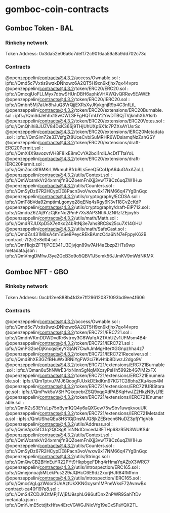 # gomboc-coin-contracts

## Gomboc Token - BAL

### Rinkeby network

Token Address: 0x3da52e06a6c7deff72c9016aa59a8a9dd702c73c

### Contracts

@openzeppelin/contracts@4.3.2/access/Ownable.sol : 
ipfs://Qmd5c7Vxtis9wzkDNhxwc6A2QT5H9xn9kfjhx7qx44vpro
@openzeppelin/contracts@4.3.2/token/ERC20/ERC20.sol : 
ipfs://QmcqjUoFLLMyx7dbwSHUnDBH6aphkVHXWQvQRRev5EAWEh
@openzeppelin/contracts@4.3.2/token/ERC20/IERC20.sol : 
ipfs://Qmbn5Mj7aUn8hJuQ8VrQjjEXRsXyJKykgnjR9p4C3nfLtL
@openzeppelin/contracts@4.3.2/token/ERC20/extensions/ERC20Burnable.sol : 
ipfs://QmSdJehhx1SwCWLSFFgHQTmUY2YwDTBQjTVjkmhXhA1srb
@openzeppelin/contracts@4.3.2/token/ERC20/extensions/ERC20Votes.sol : 
ipfs://QmQhihi8JUZV84DxK36Sj9THjUhUXpSX1c7PZXsAYUsrSc
@openzeppelin/contracts@4.3.2/token/ERC20/extensions/IERC20Metadata.sol : 
ipfs://QmSim72e3ZVsfgZt8UceCvbiSuMRHR6WDsiamqNzZahGSY
@openzeppelin/contracts@4.3.2/token/ERC20/extensions/draft-ERC20Permit.sol : 
ipfs://QmX4X9avozvtVH8F8ixE8mCvYA2bci1rdiLAcDtTTtaYoL
@openzeppelin/contracts@4.3.2/token/ERC20/extensions/draft-IERC20Permit.sol : 
ipfs://QmZocr8f8MKrLWkmuhBfrb9Ls5eeQ5CoUpA64uGAxAZoLL
@openzeppelin/contracts@4.3.2/utils/Context.sol : 
ipfs://QmWcsmkVr24xmmjfnBQZoemFniXjj3vwT78Cz6uqZW1Hux
@openzeppelin/contracts@4.3.2/utils/Counters.sol : 
ipfs://QmSyDz67R2HCypDE8Pacn3voVwxw9x17NM66q47YgBnGqc
@openzeppelin/contracts@4.3.2/utils/cryptography/ECDSA.sol : 
ipfs://QmT8bVda92mptimLgonyq28qENq4sRgy6K3v118CvZcKdP
@openzeppelin/contracts@4.3.2/utils/cryptography/draft-EIP712.sol : 
ipfs://QmdoZ6ZAj9YzCjKnNo2PmF7Xs8AP3NtiRJZNRzfZEjoy55
@openzeppelin/contracts@4.3.2/utils/math/Math.sol : 
ipfs://QmdR7JUXpD5X7eXkc24bRtNj3e7ahs8RC8s25cu7X14GHU
@openzeppelin/contracts@4.3.2/utils/math/SafeCast.sol : 
ipfs://QmdZs431M8sA4mTsSe8PeycREkBAmzC4a6NN7eFppyK62B
contract-7f2c2e8d04.sol : 
ipfs://Qmf1iqjxZFTfjPCE341U3Djvjqn89w7AH4aEbzpZHTs9wp
metadata.json : 
ipfs://QmVmgDMfwJ3ye2GcB3o9o5QBV1J5omk56JJmKV9mWdNKMX


## Gomboc NFT - GBO

### Rinkeby network

Token Address: 0xcb12ee888b4fd3e7ff29612087f093bd9ee4f606

### Contracts

@openzeppelin/contracts@4.3.2/access/Ownable.sol : 
ipfs://Qmd5c7Vxtis9wzkDNhxwc6A2QT5H9xn9kfjhx7qx44vpro
@openzeppelin/contracts@4.3.2/token/ERC721/ERC721.sol : 
ipfs://QmdnVKmDDWDvdRr6vtrxy3G6WafqA2TAhUZv1UFMsm4B4r
@openzeppelin/contracts@4.3.2/token/ERC721/IERC721.sol : 
ipfs://QmPG2oeDjKncqsEeyYGjAN7CwAJmMgHterXGGnpzhha4z7
@openzeppelin/contracts@4.3.2/token/ERC721/IERC721Receiver.sol : 
ipfs://Qmd8hXE3GZfBHuWx3RNiYgFW2ci7KvHtib8DiwzJ2dgo9V
@openzeppelin/contracts@4.3.2/token/ERC721/extensions/ERC721Burnable.sol : 
ipfs://Qman8u5hNWrE34xNinnSgNqMXcsyPsHh5992b4G7iM2xFX
@openzeppelin/contracts@4.3.2/token/ERC721/extensions/ERC721Enumerable.sol : 
ipfs://QmTptvu7MJ6QcogPJUxkDEkdKm97KGTC28bhsZKu4sex4M
@openzeppelin/contracts@4.3.2/token/ERC721/extensions/ERC721URIStorage.sol : 
ipfs://QmPwk5uVSHPQkepebrZSQ9xqgXdPABKqHwJZ2HkzNByLRE
@openzeppelin/contracts@4.3.2/token/ERC721/extensions/IERC721Enumerable.sol : 
ipfs://QmRZsS3EYuLp75nBym1QQ4y6aQXGew75wSbv1uwqkvouUK
@openzeppelin/contracts@4.3.2/token/ERC721/extensions/IERC721Metadata.sol : 
ipfs://QmUShaQEu8HS1GjDnsMJQ8jkZEBrecn6NuDZ3pfjY1gVck
@openzeppelin/contracts@4.3.2/utils/Address.sol : 
ipfs://QmVApz5fCUq2QC8gKTsNNdCmcedJ3ETHp68zR5N3WUKS4r
@openzeppelin/contracts@4.3.2/utils/Context.sol : 
ipfs://QmWcsmkVr24xmmjfnBQZoemFniXjj3vwT78Cz6uqZW1Hux
@openzeppelin/contracts@4.3.2/utils/Counters.sol : 
ipfs://QmSyDz67R2HCypDE8Pacn3voVwxw9x17NM66q47YgBnGqc
@openzeppelin/contracts@4.3.2/utils/Strings.sol : 
ipfs://QmQwCB2BHnEuYR22PYt9HkpbgeFDhq4rHmaYqAZbX3WRC7
@openzeppelin/contracts@4.3.2/utils/introspection/ERC165.sol : 
ipfs://Qmejonoaj5MLekPus229rJQHcC6E9dz2xorjHJR84fMfmn
@openzeppelin/contracts@4.3.2/utils/introspection/IERC165.sol : 
ipfs://QmcsVgLgzWdor3UnAztUkXKNGcysm1MPneWksF72AvnwBx
contract-ca40f197e8.sol : 
ipfs://QmS4ZCDJKDtMPj1WjBfJ9sphLG96ufDnxZnPWR9SahTtDv
metadata.json : 
ipfs://QmYJmE5ctdjfxHfsv4ErcVGWGJNixVfg19eDxSFaYQX2TL